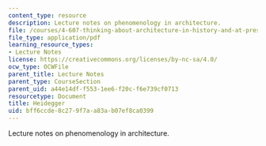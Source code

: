 ```yaml
---
content_type: resource
description: Lecture notes on phenomenology in architecture.
file: /courses/4-607-thinking-about-architecture-in-history-and-at-present-fall-2009/bff6ccde8c279f7aa83ab07ef8ca0399_MIT4_607F09_lec11.pdf
file_type: application/pdf
learning_resource_types:
- Lecture Notes
license: https://creativecommons.org/licenses/by-nc-sa/4.0/
ocw_type: OCWFile
parent_title: Lecture Notes
parent_type: CourseSection
parent_uid: a44e14df-f553-1ee6-f20c-f6e739cf0713
resourcetype: Document
title: Heidegger
uid: bff6ccde-8c27-9f7a-a83a-b07ef8ca0399
---
```

Lecture notes on phenomenology in architecture.